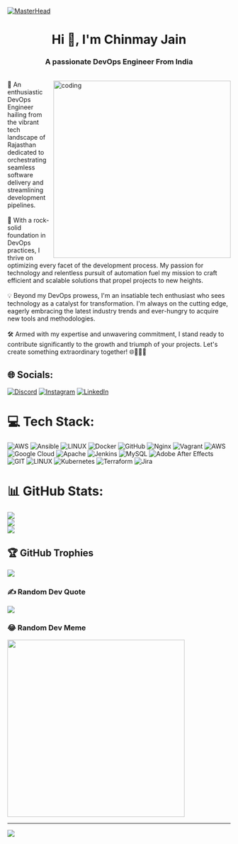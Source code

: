 [![MasterHead](https://i0.wp.com/servn.io/wp-content/uploads/2023/04/devOps-cloud-native.gif?fit=1920%2C1080&ssl=1)](https://Jchinmay654.io)
<h1 align="center">Hi 👋, I'm Chinmay Jain</h1><h3 align ="center">A passionate DevOps Engineer From India</h3><br><img align="right" alt="coding" width="400" src="https://user-images.githubusercontent.com/55389276/140866485-8fb1c876-9a8f-4d6a-98dc-08c4981eaf70.gif">
🚀 An enthusiastic DevOps Engineer hailing from the vibrant tech landscape of Rajasthan dedicated to orchestrating seamless software delivery and streamlining development pipelines.<br><br>🌟 With a rock-solid foundation in DevOps practices, I thrive on optimizing every facet of the development process. My passion for technology and relentless pursuit of automation fuel my mission to craft efficient and scalable solutions that propel projects to new heights.<br><br>💡 Beyond my DevOps prowess, I'm an insatiable tech enthusiast who sees technology as a catalyst for transformation. I'm always on the cutting edge, eagerly embracing the latest industry trends and ever-hungry to acquire new tools and methodologies.<br><br>🛠️ Armed with my expertise and unwavering commitment, I stand ready to contribute significantly to the growth and triumph of your projects. Let's create something extraordinary together! 🌐👨‍💻🔥<br>


## 🌐 Socials:
[![Discord](https://img.shields.io/badge/Discord-%237289DA.svg?logo=discord&logoColor=white)](https://discord.gg/GameChanger#8647) [![Instagram](https://img.shields.io/badge/Instagram-%23E4405F.svg?logo=Instagram&logoColor=white)](https://instagram.com/gamechanger1s) [![LinkedIn](https://img.shields.io/badge/LinkedIn-%230077B5.svg?logo=linkedin&logoColor=white)](https://linkedin.com/in/https://www.linkedin.com/in/chinmay-jain-gamechanger1s) 

# 💻 Tech Stack:
![AWS](https://img.shields.io/badge/AWS-%23FF9900.svg?style=plastic&logo=amazon-aws&logoColor=white) ![Ansible](https://img.shields.io/badge/ansible-%231A1918.svg?style=plastic&logo=ansible&logoColor=white) ![LINUX](https://img.shields.io/badge/Linux-FCC624?style=plastic&logo=linux&logoColor=black) ![Docker](https://img.shields.io/badge/docker-%230db7ed.svg?style=plastic&logo=docker&logoColor=white) ![GitHub](https://img.shields.io/badge/GitHub-%23121011.svg?style=plastic&logo=github&logoColor=white) ![Nginx](https://img.shields.io/badge/nginx-%23009639.svg?style=plastic&logo=nginx&logoColor=white) ![Vagrant](https://img.shields.io/badge/vagrant-%231563FF.svg?style=plastic&logo=vagrant&logoColor=white) ![AWS](https://img.shields.io/badge/AWS-%23FF9900.svg?style=plastic&logo=amazon-aws&logoColor=white) ![Google Cloud](https://img.shields.io/badge/Google%20Cloud-%234285F4.svg?style=plastic&logo=google-cloud&logoColor=white) ![Apache](https://img.shields.io/badge/apache-%23D42029.svg?style=plastic&logo=apache&logoColor=white) ![Jenkins](https://img.shields.io/badge/jenkins-%232C5263.svg?style=plastic&logo=jenkins&logoColor=white) ![MySQL](https://img.shields.io/badge/mysql-%2300f.svg?style=plastic&logo=mysql&logoColor=white) ![Adobe After Effects](https://img.shields.io/badge/Adobe%20After%20Effects-9999FF.svg?style=plastic&logo=Adobe%20After%20Effects&logoColor=white) ![GIT](https://img.shields.io/badge/Git-fc6d26?style=plastic&logo=git&logoColor=white) ![LINUX](https://img.shields.io/badge/Linux-FCC624?style=plastic&logo=linux&logoColor=black) ![Kubernetes](https://img.shields.io/badge/kubernetes-%23326ce5.svg?style=plastic&logo=kubernetes&logoColor=white) ![Terraform](https://img.shields.io/badge/terraform-%235835CC.svg?style=plastic&logo=terraform&logoColor=white) ![Jira](https://img.shields.io/badge/jira-%230A0FFF.svg?style=plastic&logo=jira&logoColor=white)
# 📊 GitHub Stats:
![](https://github-readme-stats.vercel.app/api?username=Jchinmay654&theme=dark&hide_border=false&include_all_commits=false&count_private=false)<br/>
![](https://github-readme-streak-stats.herokuapp.com/?user=Jchinmay654&theme=dark&hide_border=false)<br/>
![](https://github-readme-stats.vercel.app/api/top-langs/?username=Jchinmay654&theme=dark&hide_border=false&include_all_commits=false&count_private=false&layout=compact)

## 🏆 GitHub Trophies
![](https://github-profile-trophy.vercel.app/?username=Jchinmay654&theme=discord&no-frame=false&no-bg=true&margin-w=4)

### ✍️ Random Dev Quote
![](https://quotes-github-readme.vercel.app/api?type=horizontal&theme=radical)

### 😂 Random Dev Meme
<img src='https://randommeme-five.vercel.app/' style="height: 400px;"/>

---
[![](https://visitcount.itsvg.in/api?id=Jchinmay654&icon=0&color=6)](https://visitcount.itsvg.in)

<!-- Proudly created with GPRM ( https://gprm.itsvg.in ) -->

